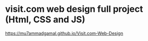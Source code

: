 # visit.com web design full project (Html, CSS and JS)
https://mu7ammadgamal.github.io/Visit.com-Web-Design
